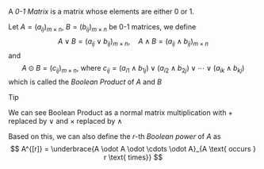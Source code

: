 A *0-1 Matrix* is a matrix whose elements are either 0 or 1.

Let $A = (a_{ij})_{m \times n}, \ B = (b_{ij})_{m \times n}$ be 0-1 matrices, we define
$$
A \lor B = (a_{ij} \lor b_{ij})_{m \times n} , \quad A \land B = (a_{ij} \land b_{ij})_{m \times n}
$$
and 
$$
A \odot B = (c_{ij})_{m \times n}, \ \text{where}\ c_{ij} = (a_{i1} \land b_{1j}) \lor (a_{i2} \land b_{2j}) \lor \cdots \lor (a_{ik} \land b_{kj})
$$
which is called the *Boolean Product* of $A$ and $B$

> [!Tip]
> We can see Boolean Product as a normal matrix multiplication with $+$ replaced by $\lor$ and $\times$ replaced by $\land$

Based on this, we can also define the $r$-th *Boolean power* of $A$ as
$$
A^{[r]} = \underbrace{A \odot A \odot \cdots \odot A}_{A \text{ occurs } r \text{ times}}
$$


